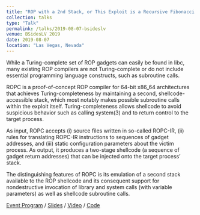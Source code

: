 ```yaml
---
title: "ROP with a 2nd Stack, or This Exploit is a Recursive Fibonacci Sequence Generator"
collection: talks
type: "Talk"
permalink: /talks/2019-08-07-bsideslv
venue: BSidesLV 2019
date: 2019-08-07
location: "Las Vegas, Nevada"
---
```


While a Turing-complete set of ROP gadgets can easily be found in libc, many existing ROP compilers are not Turing-complete or do not include essential programming language constructs, such as subroutine calls.

ROPC is a proof-of-concept ROP compiler for 64-bit x86_64 architectures that achieves Turing-completeness by maintaining a second, shellcode-accessible stack, which most notably makes possible subroutine calls within the exploit itself. Turing-completeness allows shellcode to avoid suspicious behavior such as calling system(3) and to return control to the target process.

As input, ROPC accepts (i) source files written in so-called ROPC-IR, (ii) rules for translating ROPC-IR instructions to sequences of gadget addresses, and (iii) static configuration parameters about the victim process. As output, it produces a two-stage shellcode (a sequence of gadget return addresses) that can be injected onto the target process’ stack.

The distinguishing features of ROPC is its emulation of a second stack available to the ROP shellcode and its consequent support for nondestructive invocation of library and system calls (with variable parameters) as well as shellcode subroutine calls.

[Event Program](https://archive.bsideslv.org/2019/schedule-2/) / 
[Slides](/files/ropc-slides.pdf) / 
[Video](todo) /
[Code](https://github.com/nmosier/rop-tools)
